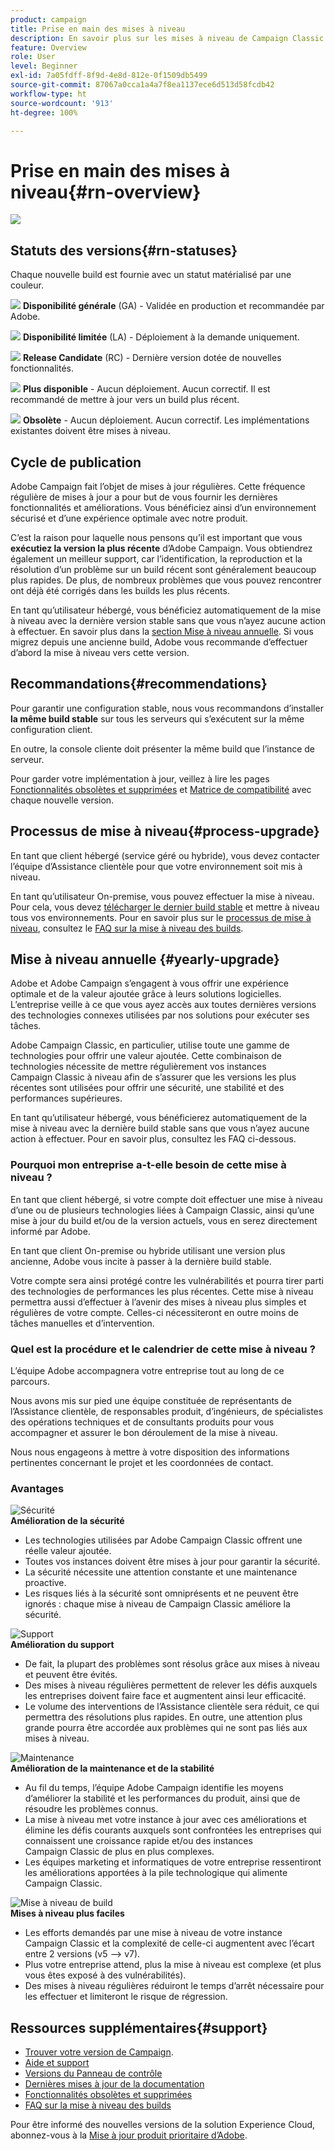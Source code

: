 ```yaml
---
product: campaign
title: Prise en main des mises à niveau
description: En savoir plus sur les mises à niveau de Campaign Classic
feature: Overview
role: User
level: Beginner
exl-id: 7a05fdff-8f9d-4e8d-812e-0f1509db5499
source-git-commit: 87067a0cca1a4a7f8ea1137ece6d513d58fcdb42
workflow-type: ht
source-wordcount: '913'
ht-degree: 100%

---
```


# Prise en main des mises à niveau{#rn-overview}

![](../../assets/v7-only.svg)

## Statuts des versions{#rn-statuses}

Chaque nouvelle build est fournie avec un statut matérialisé par une couleur.

![](assets/do-not-localize/green3.png) **Disponibilité générale** (GA) - Validée en production et recommandée par Adobe.

![](assets/do-not-localize/limited3.png) **Disponibilité limitée** (LA) - Déploiement à la demande uniquement.

![](assets/do-not-localize/blue3.png) **Release Candidate** (RC) - Dernière version dotée de nouvelles fonctionnalités.

![](assets/do-not-localize/orange3.png) **Plus disponible** - Aucun déploiement. Aucun correctif. Il est recommandé de mettre à jour vers un build plus récent.

![](assets/do-not-localize/red3.png) **Obsolète** - Aucun déploiement. Aucun correctif. Les implémentations existantes doivent être mises à niveau.

## Cycle de publication

Adobe Campaign fait l’objet de mises à jour régulières. Cette fréquence régulière de mises à jour a pour but de vous fournir les dernières fonctionnalités et améliorations. Vous bénéficiez ainsi d’un environnement sécurisé et d’une expérience optimale avec notre produit.

C’est la raison pour laquelle nous pensons qu’il est important que vous **exécutiez la version la plus récente** d’Adobe Campaign. Vous obtiendrez également un meilleur support, car l’identification, la reproduction et la résolution d’un problème sur un build récent sont généralement beaucoup plus rapides. De plus, de nombreux problèmes que vous pouvez rencontrer ont déjà été corrigés dans les builds les plus récents.

En tant qu’utilisateur hébergé, vous bénéficiez automatiquement de la mise à niveau avec la dernière version stable sans que vous n’ayez aucune action à effectuer. En savoir plus dans la [section Mise à niveau annuelle](#yearly-upgrade). Si vous migrez depuis une ancienne build, Adobe vous recommande d’effectuer d’abord la mise à niveau vers cette version.

## Recommandations{#recommendations}

Pour garantir une configuration stable, nous vous recommandons d’installer **la même build stable** sur tous les serveurs qui s’exécutent sur la même configuration client.

En outre, la console cliente doit présenter la même build que l’instance de serveur.

Pour garder votre implémentation à jour, veillez à lire les pages [Fonctionnalités obsolètes et supprimées](../../rn/using/deprecated-features.md) et [Matrice de compatibilité](../../rn/using/compatibility-matrix.md) avec chaque nouvelle version.

## Processus de mise à niveau{#process-upgrade}

En tant que client hébergé (service géré ou hybride), vous devez contacter l’équipe d’Assistance clientèle pour que votre environnement soit mis à niveau.

En tant qu’utilisateur On-premise, vous pouvez effectuer la mise à niveau. Pour cela, vous devez [télécharger le dernier build stable](https://experience.adobe.com/#/downloads/content/software-distribution/en/campaign.html) et mettre à niveau tous vos environnements. Pour en savoir plus sur le [processus de mise à niveau](../../production/using/build-upgrade.md), consultez le [FAQ sur la mise à niveau des builds](../../platform/using/faq-build-upgrade.md).

## Mise à niveau annuelle {#yearly-upgrade}

Adobe et Adobe Campaign s’engagent à vous offrir une expérience optimale et de la valeur ajoutée grâce à leurs solutions logicielles. L’entreprise veille à ce que vous ayez accès aux toutes dernières versions des technologies connexes utilisées par nos solutions pour exécuter ses tâches.

Adobe Campaign Classic, en particulier, utilise toute une gamme de technologies pour offrir une valeur ajoutée. Cette combinaison de technologies nécessite de mettre régulièrement vos instances Campaign Classic à niveau afin de s’assurer que les versions les plus récentes sont utilisées pour offrir une sécurité, une stabilité et des performances supérieures.

En tant qu’utilisateur hébergé, vous bénéficierez automatiquement de la mise à niveau avec la dernière build stable sans que vous n’ayez aucune action à effectuer. Pour en savoir plus, consultez les FAQ ci-dessous.

### Pourquoi mon entreprise a-t-elle besoin de cette mise à niveau ?

En tant que client hébergé, si votre compte doit effectuer une mise à niveau d’une ou de plusieurs technologies liées à Campaign Classic, ainsi qu’une mise à jour du build et/ou de la version actuels, vous en serez directement informé par Adobe.

En tant que client On-premise ou hybride utilisant une version plus ancienne, Adobe vous incite à passer à la dernière build stable.

Votre compte sera ainsi protégé contre les vulnérabilités et pourra tirer parti des technologies de performances les plus récentes. Cette mise à niveau permettra aussi d’effectuer à l’avenir des mises à niveau plus simples et régulières de votre compte. Celles-ci nécessiteront en outre moins de tâches manuelles et d’intervention.

### Quel est la procédure et le calendrier de cette mise à niveau ?

L’équipe Adobe accompagnera votre entreprise tout au long de ce parcours.

Nous avons mis sur pied une équipe constituée de représentants de l’Assistance clientèle, de responsables produit, d’ingénieurs, de spécialistes des opérations techniques et de consultants produits pour vous accompagner et assurer le bon déroulement de la mise à niveau.

Nous nous engageons à mettre à votre disposition des informations pertinentes concernant le projet et les coordonnées de contact.

### Avantages

<tr>
  <td>
      <img alt="Sécurité" src="assets/do-not-localize/security.png"/>
    <div>
    <strong>Amélioration de la sécurité</strong>
    </div>
    <ul>
    <li>Les technologies utilisées par Adobe Campaign Classic offrent une réelle valeur ajoutée.</li>
    <li>Toutes vos instances doivent être mises à jour pour garantir la sécurité.</li>
    <li>La sécurité nécessite une attention constante et une maintenance proactive.</li>
    <li>Les risques liés à la sécurité sont omniprésents et ne peuvent être ignorés : chaque mise à niveau de Campaign Classic améliore la sécurité.</li>
    </ul>
  </td>

<td>
      <img alt="Support" src="assets/do-not-localize/support.png" />
    <div>
    <strong>Amélioration du support</strong>
    </div>
    <ul>
    <li>De fait, la plupart des problèmes sont résolus grâce aux mises à niveau et peuvent être évités.</li>
    <li>Des mises à niveau régulières permettent de relever les défis auxquels les entreprises doivent faire face et augmentent ainsi leur efficacité.</li>
    <li>Le volume des interventions de l’Assistance clientèle sera réduit, ce qui permettra des résolutions plus rapides. En outre, une attention plus grande pourra être accordée aux problèmes qui ne sont pas liés aux mises à niveau.</li>
    </ul>
  </td>
</tr>

<tr>
  <td>
      <img alt="Maintenance" src="assets/do-not-localize/maintenance.png"/>
    <div>
    <strong>Amélioration de la maintenance et de la stabilité</strong>
    </div>
    <ul>
    <li>Au fil du temps, l’équipe Adobe Campaign identifie les moyens d’améliorer la stabilité et les performances du produit, ainsi que de résoudre les problèmes connus.</li>
    <li>La mise à niveau met votre instance à jour avec ces améliorations et élimine les défis courants auxquels sont confrontées les entreprises qui connaissent une croissance rapide et/ou des instances Campaign Classic de plus en plus complexes.</li>
    <li>Les équipes marketing et informatiques de votre entreprise ressentiront les améliorations apportées à la pile technologique qui alimente Campaign Classic.</li>
    </ul>
  </td>

<td>
      <img alt="Mise à niveau de build" src="assets/do-not-localize/upgrades.png" />
    <div>
    <strong>Mises à niveau plus faciles</strong>
    </a>
    </div>
    <ul>
    <li>Les efforts demandés par une mise à niveau de votre instance Campaign Classic et la complexité de celle-ci augmentent avec l’écart entre 2 versions (v5 —&gt; v7).</li>
    <li>Plus votre entreprise attend, plus la mise à niveau est complexe (et plus vous êtes exposé à des vulnérabilités).</li>
    <li>Des mises à niveau régulières réduiront le temps d’arrêt nécessaire pour les effectuer et limiteront le risque de régression.</li>
    </ul>
  </td>
</tr>
</table>

## Ressources supplémentaires{#support}

* [Trouver votre version de Campaign](../../platform/using/launching-adobe-campaign.md#getting-your-campaign-version).
* [Aide et support](../../support.md)
* [Versions du Panneau de contrôle](https://experienceleague.adobe.com/docs/control-panel/using/release-notes.html?lang=fr)
* [Dernières mises à jour de la documentation](../../rn/using/documentation-updates.md)
* [Fonctionnalités obsolètes et supprimées](../../rn/using/deprecated-features.md)
* [FAQ sur la mise à niveau des builds](../../platform/using/faq-build-upgrade.md)

Pour être informé des nouvelles versions de la solution Experience Cloud, abonnez-vous à la [Mise à jour produit prioritaire d’Adobe](https://www.adobe.com/fr/subscription/priority-product-update.html).
